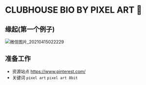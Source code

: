 # CLUBHOUSE BIO BY PIXEL ART :wave:

## 缘起(第一个例子)

![微信图片_20210415022229](https://user-images.githubusercontent.com/81325606/115052348-6ce25f00-9f10-11eb-85f3-738184c5ff78.png)

## 准备工作

* 资源站点 https://www.pinterest.com/
* 关键词 `pixel art` `pixel art 8bit`
